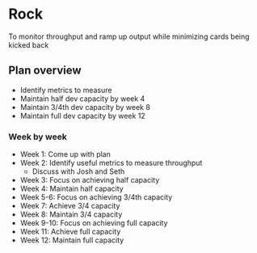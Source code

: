 # Rock

To monitor throughput and ramp up output while minimizing cards being kicked back

## Plan overview

* Identify metrics to measure
* Maintain half dev capacity by week 4
* Maintain 3/4th dev capacity by week 8
* Maintain full dev capacity by week 12

### Week by week

* Week 1: Come up with plan
* Week 2: Identify useful metrics to measure throughput
    * Discuss with Josh and Seth
* Week 3: Focus on achieving half capacity
* Week 4: Maintain half capacity
* Week 5-6: Focus on achieving 3/4th capacity
* Week 7: Achieve 3/4 capacity
* Week 8: Maintain 3/4 capacity
* Week 9-10: Focus on achieving full capacity
* Week 11: Achieve full capacity
* Week 12: Maintain full capacity

